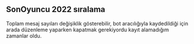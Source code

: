 ## SonOyuncu 2022 sıralama

Toplam mesaj sayıları değişiklik gösterebilir, bot aracılığıyla kaydedildiği için arada düzenleme yaparken kapatmak gerekiyordu kayıt alamadığım zamanlar oldu.